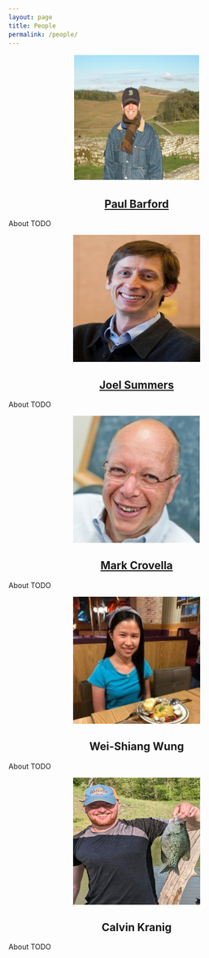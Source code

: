 ```yaml
---
layout: page
title: People
permalink: /people/
---
```

<p align="center">
    <img src="/assets/paul_barford_profile.png" alt="Paul Barford" width="250" height="250"/>
</p>

<h2 style="text-align: center;"><a href="https://pages.cs.wisc.edu/~pb/">Paul Barford</a></h2>

About TODO

<p align="center">
    <img src="/assets/joel_summers_profile.jpg" alt="Joel Summers" width="250" height="250"/>
</p>

<h2 style="text-align: center;"><a href="https://cs.colgate.edu/~jsommers/">Joel Summers</a></h2>

About TODO

<p align="center">
    <img src="/assets/mark_crovella_profile.png" alt="Mark Crovella" width="250" height="250"/>
</p>

<h2 style="text-align: center;"><a href="https://www.cs.bu.edu/fac/crovella/">Mark Crovella</a></h2>

About TODO

<p align="center">
    <img src="/assets/wei_shiang_wung_profile.jpg" alt="Wei-Shiang Wung" width="250" height="250"/>
</p>

<h2 style="text-align: center;">Wei-Shiang Wung</h2>

About TODO

<p align="center">
    <img src="/assets/calvin_kranig_profile.jpg" alt="Calvin Kranig" width="250" height="250"/>
</p>

<h2 style="text-align: center;">Calvin Kranig</h2>

About TODO
